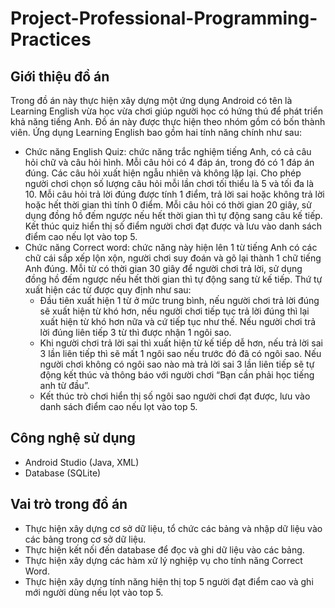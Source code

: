 # Project-Professional-Programming-Practices
## Giới thiệu đồ án
Trong đồ án này thực hiện xây dựng một ứng dụng Android có tên là Learning English vừa học vừa chơi giúp người học có hứng thú để phát triển khả năng tiếng Anh. Đồ án này được thực hiện theo nhóm gồm có bốn thành viên. Ứng dụng Learning English bao gồm hai tính năng chính như sau:
- Chức năng English Quiz: chức năng trắc nghiệm tiếng Anh, có cả câu hỏi chữ và câu hỏi hình. Mỗi câu hỏi có 4 đáp án, trong đó có 1 đáp án đúng. Các câu hỏi xuất hiện ngẫu nhiên và không lặp lại. Cho phép người chơi chọn số lượng câu hỏi mỗi lần chơi tối thiểu là 5 và tối đa là 10. Mỗi câu hỏi trả lời đúng được tính 1 điểm, trả lời sai hoặc không trả lời hoặc hết thời gian thì tính 0 điểm. Mỗi câu hỏi có thời gian 20 giây, sử dụng đồng hồ đếm ngược nếu hết thời gian thì tự động sang câu kế tiếp. Kết thúc quiz hiển thị số điểm người chơi đạt được và lưu vào danh sách điểm cao nếu lọt vào top 5.
- Chức năng Correct word: chức năng này hiện lên 1 từ tiếng Anh có các chữ cái sắp xếp lộn xộn, người chơi suy đoán và gõ lại thành 1 chữ tiếng Anh đúng. Mỗi từ có thời gian 30 giây để người chơi trả lời, sử dụng đồng hồ đếm ngược nếu hết thời gian thì tự động sang từ kế tiếp. Thứ tự xuất hiện các từ được quy định như sau:
  - Đầu tiên xuất hiện 1 từ ở mức trung bình, nếu người chơi trả lời đúng sẽ xuất hiện từ khó hơn, nếu người chơi tiếp tục trả lời đúng thì lại xuất hiện từ khó hơn nữa và cứ tiếp tục như thế. Nếu người chơi trả lời đúng liên tiếp 3 từ thì được nhận 1 ngôi sao.
  - Khi người chơi trả lời sai thì xuất hiện từ kế tiếp dễ hơn, nếu trả lời sai 3 lần liên tiếp thì sẽ mất 1 ngôi sao nếu trước đó đã có ngôi sao. Nếu người chơi không có ngôi sao nào mà trả lời sai 3 lần liên tiếp sẽ tự động kết thúc và thông báo với người chơi “Bạn cần phải học tiếng anh từ đầu”.
  - Kết thúc trò chơi hiển thị số ngôi sao người chơi đạt được, lưu vào danh sách điểm cao nếu lọt vào top 5.
## Công nghệ sử dụng
- Android Studio (Java, XML)
- Database (SQLite)
## Vai trò trong đồ án
- Thực hiện xây dựng cơ sở dữ liệu, tổ chức các bảng và nhập dữ liệu vào các bảng trong cơ sở dữ liệu.
- Thực hiện kết nối đến database để đọc và ghi dữ liệu vào các bảng.
- Thực hiện xây dựng các hàm xử lý nghiệp vụ cho tính năng Correct Word.
- Thực hiện xây dựng tính năng hiện thị top 5 người đạt điểm cao và ghi mới người dùng nếu lọt vào top 5.
